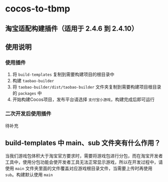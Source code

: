 # cocos-to-tbmp

## 淘宝适配构建插件（适用于 2.4.6 到 2.4.10）

## 使用说明

### 使用插件

1. 将 `build-templates` 复制到需要构建项目的根目录中
2. 构建 `taobao-builder`
3. 将 `taobao-builder/dist/taobao-builder` 文件夹复制到需要构建项目根目录的 `packages` 中
4. 开始构建Cocos项目，发布平台请选择 `支付宝小游戏`，构建完成后即可运行

### 二次开发后使用插件

待补充

## build-templates 中 main、sub 文件夹有什么作用？

当我们游戏包体积大于淘宝官方要求时，需要将游戏包进行分包，而在淘宝开发者工具中，使用分包功能会使开发者工具无法正常显示游戏，所以在开发过程中，请使用 `main` 文件夹里面的文件覆盖对应游戏根目录文件，当需要上传时再使用 `sub`。构建默认使用 `main`
